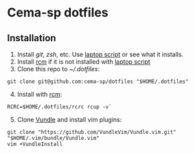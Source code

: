 # Cema-sp dotfiles
## Installation

1. Install *git*, *zsh*, etc. Use [laptop script] or see what it installs.
2. Install [rcm] if it is not installed with [laptop script]
3. Clone this repo to *~/.dotfiles*:

  `git clone git@github.com:cema-sp/dotfiles "$HOME/.dotfiles"`

4. Install with [rcm]:

  ~~~
  RCRC=$HOME/.dotfiles/rcrc rcup -v`
  ~~~

5. Clone [Vundle] and install vim plugins:

  ~~~
  git clone "https://github.com/VundleVim/Vundle.vim.git" "$HOME/.vim/bundle/Vundle.vim"
  vim +VundleInstall
  ~~~

[laptop script]: https://github.com/cema-sp/laptop "laptop script"
[rcm]: https://github.com/thoughtbot/rcm "RCM"
[Vundle]: https://github.com/VundleVim/Vundle.vim "Vundle"


